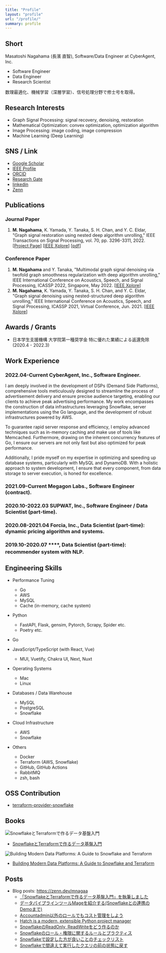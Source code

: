```yaml
---
title: "Profile"
layout: "profile"
url: "/profile/"
summary: profile
---
```


## Short

Masatoshi Nagahama (長濱 直智), Software/Data Engineer at CyberAgent, Inc.

- Software Engineer
- Data Engineer
- Research Scientist

数理最適化、機械学習（深層学習）、信号処理分野で修士号を取得。

## Research Interests

- Graph Signal Processing: signal recovery, denoising, restoration
- Mathematical Optimization: convex optimization, optimization algorithm
- Image Processing: image coding, image compression
- Machine Learning (Deep Learning)

## SNS / Link

- [Google Scholar](https://scholar.google.co.jp/citations?user=TgMfjWgAAAAJ&hl=ja&oi=ao)
- [IEEE Profile](https://ieeexplore.ieee.org/author/37088932429)
- [ORCID](https://orcid.org/0000-0002-4646-3962)
- [Research Gate](https://www.researchgate.net/profile/Masatoshi-Nagahama-2)
- [linkedin](https://www.linkedin.com/in/masa-nagahama/)
- [Zenn](https://zenn.dev/mnagaa)

## Publications

### Journal Paper

1. **M. Nagahama**, K. Yamada, Y. Tanaka, S. H. Chan, and Y. C. Eldar, "Graph signal restoration using nested deep algorithm unrolling," IEEE Transactions on Signal Processing, vol. 70, pp. 3296-3311, 2022.
[[Project Page](https://mnagaa.github.io/graph-signal-restoration-using-nested-deep-algorithm-unrolling/)]
[[IEEE Xplore](https://ieeexplore.ieee.org/document/9796141)]
[[pdf](https://ieeexplore.ieee.org/stamp/stamp.jsp?arnumber=9796141)]

### Conference Paper

1. **M. Nagahama** and Y. Tanaka, "Multimodal graph signal denoising via twofold graph smoothness regularization with deep algorithm unrolling," IEEE International Conference on Acoustics, Speech, and Signal Processing, ICASSP 2022, Singapore, May 2022.
[[IEEE Xplore](https://ieeexplore.ieee.org/document/9747784)]
1. **M. Nagahama**, K. Yamada, Y. Tanaka, S. H. Chan, and Y. C. Eldar, "Graph signal denoising using nested-structured deep algorithm unrolling," IEEE International Conference on Acoustics, Speech, and Signal Processing, ICASSP 2021, Virtual Conference, Jun. 2021.
[[IEEE Xplore](https://ieeexplore.ieee.org/document/9414093)]

## Awards / Grants

- 日本学生支援機構 大学院第一種奨学金 特に優れた業績による返還免除 (2020.4 - 2022.3)

## Work Experience

### **2022.04-Current CyberAgent, Inc., Software Engineer.**

I am deeply involved in the development of DSPs (Demand Side Platforms), comprehensive tools meticulously designed to streamline the process of advertisement delivery and ensure precise audience targeting, enabling our clients to achieve peak advertising performance. My work encompasses the construction of data infrastructures leveraging Snowflake, server implementations using the Go language, and the development of robust infrastructures powered by AWS.

To guarantee rapid server response and efficiency, I employ advanced techniques such as in-memory caching and make use of tools like Memcached. Furthermore, drawing on the inherent concurrency features of Go, I ensure our servers are not only fast but also optimized for peak performance.

Additionally, I pride myself on my expertise in optimizing and speeding up database systems, particularly with MySQL and DynamoDB. With a holistic approach to system development, I ensure that every component, from data storage to server execution, is honed for excellence.
### 2021.09-Current Megagon Labs., Software Engineer (contract).
### 2020.10-2022.03 SUPWAT, Inc., Software Engineer / Data Scientist (part-time).
### 2020.08-2021.04 Forcia, Inc., Data Scientist (part-time): dynamic pricing algorithm and systems.
### 2019.10-2020.07 \****, Data Scientist (part-time): recommender system with NLP.　

## Engineering Skills

- Performance Tuning
  - Go
  - AWS
  - MySQL
  - Cache (in-memory, cache system)

- Python
  - FastAPI, Flask, gensim, Pytorch, Scrapy, Spider etc.
  - Poetry etc.
- Go
- JavaScript/TypeScript (with React, Vue)
  - MUI, Vuetify, Chakra UI, Next, Nuxt

- Operating Systems
  - Mac
  - Linux

- Databases / Data Warehouse
  - MySQL
  - PostgreSQL
  - Snowflake

- Cloud Infrastructure
  - AWS
  - Snowflake

- Others
  - Docker
  - Terraform (AWS, Snowflake)
  - GitHub, GitHub Actions
  - RabbitMQ
  - zsh, bash

## OSS Contribution
- [terraform-provider-snowflake](https://github.com/Snowflake-Labs/terraform-provider-snowflake)

## Books
![SnowflakeとTerraformで作るデータ基盤入門](https://user-images.githubusercontent.com/13862551/207810606-737a3eaa-c9d1-45b4-8566-34a59b875472.png)

- [SnowflakeとTerraformで作るデータ基盤入門](https://zenn.dev/mnagaa/books/3d668d2dfc657e)

![Building Modern Data Platforms: A Guide to Snowflake and Terraform](https://github.com/mnagaa/mnagaa.github.io/assets/13862551/f41ad4da-e01d-4cd4-b3e0-34979fe5c31a)

- [Building Modern Data Platforms: A Guide to Snowflake and Terraform](https://zenn.dev/mnagaa/books/bf24d3292462c8)



## Posts
- Blog posts: https://zenn.dev/mnagaa
  - [「SnowflakeとTerraformで作るデータ基盤入門」を執筆しました](https://zenn.dev/mnagaa/articles/e6600cec6f92c6)
  - [データパイプラインツールMageを紹介する(Snowflakeとの連携のDemoまで)](https://zenn.dev/mnagaa/articles/5c8f389f68b9ef)
  - [Accountadmin以外のロールでもコスト管理をしよう](https://zenn.dev/mnagaa/articles/2223fa37660447)
  - [Hatch is a modern, extensible Python project manager](https://zenn.dev/mnagaa/articles/3a02ebc0431f36)
  - [SnowflakeのReadOnly, ReadWriteをどう作るのか](https://zenn.dev/mnagaa/articles/dcab22c57d70a2)
  - [Snowflakeのロール・権限に関するルールとプラクティス](https://zenn.dev/mnagaa/articles/bfd40e819cbed3)
  - [Snowflakeで設定した方が良いことのチェックリスト](https://zenn.dev/mnagaa/articles/226a3d94d3f71e)
  - [Snowflakeで間違えて実行したクエリの前の状態に戻す](https://zenn.dev/mnagaa/articles/2b1f3c5e07befa)

